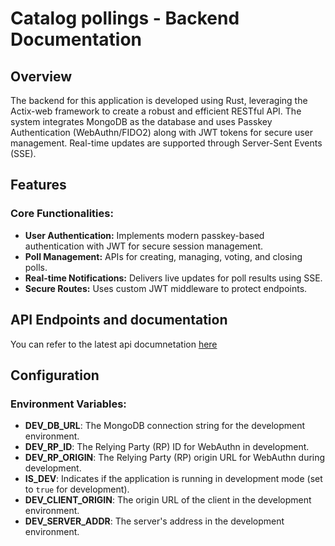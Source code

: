 # Catalog pollings - Backend Documentation

## Overview

The backend for this application is developed using Rust, leveraging the Actix-web framework to create a robust and efficient RESTful API. The system integrates MongoDB as the database and uses Passkey Authentication (WebAuthn/FIDO2) along with JWT tokens for secure user management. Real-time updates are supported through Server-Sent Events (SSE).

## Features

### Core Functionalities:
- **User Authentication:** Implements modern passkey-based authentication with JWT for secure session management.
- **Poll Management:** APIs for creating, managing, voting, and closing polls.
- **Real-time Notifications:** Delivers live updates for poll results using SSE.
- **Secure Routes:** Uses custom JWT middleware to protect endpoints.

## API Endpoints and documentation

You can refer to the latest api documnetation [here](https://catalog-pollings.vercel.app/docs)

## Configuration

### Environment Variables:

- **DEV_DB_URL**: The MongoDB connection string for the development environment.
- **DEV_RP_ID**: The Relying Party (RP) ID for WebAuthn in development.
- **DEV_RP_ORIGIN**: The Relying Party (RP) origin URL for WebAuthn during development.
- **IS_DEV**: Indicates if the application is running in development mode (set to `true` for development).
- **DEV_CLIENT_ORIGIN**: The origin URL of the client in the development environment.
- **DEV_SERVER_ADDR**: The server's address in the development environment.